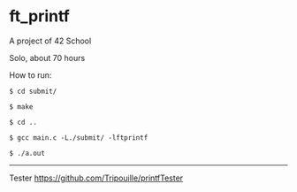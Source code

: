 # ft_printf
A project of 42 School

Solo, about 70 hours

How to run:

```$ cd submit/```

```$ make```

```$ cd ..```

```$ gcc main.c -L./submit/ -lftprintf```

```$ ./a.out```

----------------------------------------------------------
Tester https://github.com/Tripouille/printfTester 
